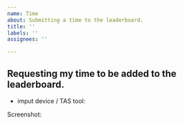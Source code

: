 ```yaml
---
name: Time
about: Submitting a time to the leaderboard.
title: ''
labels: ''
assignees: ''

---
```


## Requesting my time to be added to the leaderboard.
<!-- Just fill the information after collon and add screenshot. -->

 + imput device / TAS tool: <!-- for example: mouse 2 fingers, mouse 1 finger, Autoclicker --> 
<!-- There is no need to write anything else, since version 1.1.1.0 the version is written in the windows title. -->

Screenshot:



<!-- Attach screenshot above this comment, the screenshot must inclue the whole app window! -->
